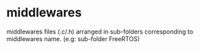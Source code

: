 # middlewares

middlewares files (.c/.h) arranged in sub-folders corresponding to middlewares name. (e.g: sub-folder FreeRTOS)

